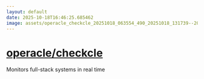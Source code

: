 ```yaml
---
layout: default
date: 2025-10-18T16:46:25.685462
image: assets/operacle_checkcle_20251018_063554_490_20251018_131739--20251018T151739964--cropped.png
---
```


# [operacle/checkcle](https://github.com/operacle/checkcle/)

Monitors full-stack systems in real time
